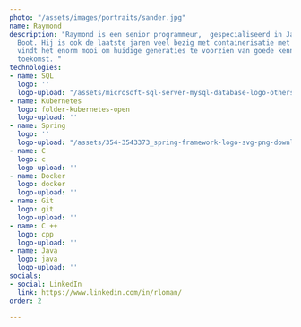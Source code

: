 ```yaml
---
photo: "/assets/images/portraits/sander.jpg"
name: Raymond
description: "Raymond is een senior programmeur,  gespecialiseerd in Java en Spring
  Boot. Hij is ook de laatste jaren veel bezig met containerisatie met Docker en Kubernetes.\nHij
  vindt het enorm mooi om huidige generaties te voorzien van goede kennis voor de
  toekomst. "
technologies:
- name: SQL
  logo: ''
  logo-upload: "/assets/microsoft-sql-server-mysql-database-logo-others-small.png"
- name: Kubernetes
  logo: folder-kubernetes-open
  logo-upload: ''
- name: Spring
  logo: ''
  logo-upload: "/assets/354-3543373_spring-framework-logo-svg-png-download-java-spring-1.png"
- name: C
  logo: c
  logo-upload: ''
- name: Docker
  logo: docker
  logo-upload: ''
- name: Git
  logo: git
  logo-upload: ''
- name: C ++
  logo: cpp
  logo-upload: ''
- name: Java
  logo: java
  logo-upload: ''
socials:
- social: LinkedIn
  link: https://www.linkedin.com/in/rloman/
order: 2

---
```

